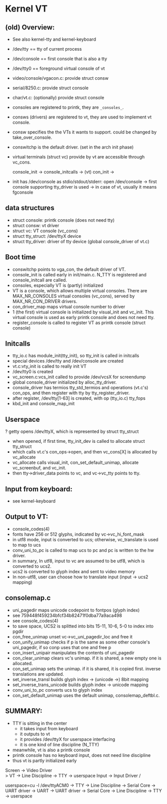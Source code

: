 Kernel VT
=========

## (old) Overview:

* See also kernel-tty and kernel-keyboard
* /dev/tty == tty of current process
* /dev/console == first console that is also a tty
* /dev/tty0 == foreground virtual console of vt
* video/console/vgacon.c: provide struct consw
* serial/8250.c: provide struct console
* char/vt.c: (optionally) provide struct console
* consoles are registered to printk, they are `_consoles_`.
* consws (drivers) are registered to vt, they are used to implement vt console.
* consw specifies the the VTs it wants to support.  could be changed by take_over_console.
* conswitchp is the default driver. (set in the arch init phase)
* virtual terminals (struct vc) provide by vt are accessible through vc_cons.

  console_init -> console_initcalls -> (vt) con_init ->

* init has /dev/console as stdio/stdout/stderr:
  open /dev/console -> first console supporting tty_driver is used -> in case of vt, usually it means fgconsole

## data structures

* struct console: printk console (does not need tty)
* struct consw: vt driver
* struct vc: VT console (vc_cons)
* struct tty_struct: /dev/ttyX device
* struct tty_driver: driver of tty device (global console_driver of vt.c)

## Boot time

* conswitchp points to vga_con, the default driver of VT.
* console_init is called early in init/main.c.  N_TTY is registered and console_initcall are called.
* consoles, especially VT is (partly) initialized
* VT is a console, which allows multiple virtual consoles.  There are MAX_NR_CONSOLES virtual consoles (vc_cons), served by MAX_NR_CON_DRIVER drivers.
* con_driver_map maps virtual console number to driver
* 1 (the first) virtual console is initialized by visual_init and vc_init.  This virtual console is used as early printk console and does not need tty.
* register_console is called to register VT as printk console (struct console)

## Initcalls

* tty_io.c has module_init(tty_init), so tty_init is called in initcalls
* special devices /dev/tty and /dev/console are created
* vt.c:vty_init is called to really init VT
* /dev/tty0 is created
* vc_screen.c:vcs_init called to provide /dev/vcsX for screendump
* global console_driver initialized by alloc_tty_driver.
* console_driver has termios tty_std_termios and operations (vt.c's) con_ops, and then register with tty by tty_register_driver.
* after register, /dev/tty[1-63] is created, with op (tty_io.c) tty_fops
* kbd_init and console_map_init

## Userspace

? getty opens /dev/ttyX, which is represented by struct tty_struct
* when opened, if first time, tty_init_dev is called to allocate struct tty_struct
* which calls vt.c's con_ops->open, and then vc_cons[X] is allocated by vc_allocate
* vc_allocate calls visual_init, con_set_default_unimap, allocate vc_screenbuf, and vc_init.
* then tty->driver_data points to vc, and vc->vc_tty points to tty.

## Input from keyboard:

* see kernel-keyboard

## Output to VT:

* console_codes(4)
* fonts have 256 or 512 glyphs, indicated by vc->vc_hi_font_mask
* in utf8 mode, input is converted to ucs; otherwise, vc_translate is used to map to ucs
* conv_uni_to_pc is called to map ucs to pc and pc is written to the hw driver.
* in summary, In utf8, input to vc are assumed to be utf8, which is converted to ucs2.
* ucs2 is converted to glyph index and sent to video memory
* In non-utf8, user can choose how to translate input (input -> ucs2 mapping)

## consolemap.c

* uni_pagedir maps unicode codepoint to fontpos (glyph index)
* see 759448f459234bfcf34b82471f0dba77a9aca498
* see console_codes(4)
* to save space, UCS2 is splitted into bits 15-11, 10-6, 5-0 to index into pgdir
* con_free_unimap unset vc->vc_uni_pagedir_loc and free it
* con_unify_unimap checks if p is the same as some other console's uni_pagedir, if so conp uses that one and free p
* con_insert_unipair manipulates the contents of uni_pagedir
* con_clear_unimap clears vc's unimap.  if it is shared, a new empty one is allocated.
* con_set_unimap sets the unimap.  if it is shared, it is copied first.  inverse translations are updated.
* set_inverse_transl builds glyph index -> (unicode ->) 8bit mapping
* set_inverse_trans_unicode builds glyph index -> unicode mapping
* conv_uni_to_pc converts ucs to glyph index
* con_set_default_unimap uses the default unimap, consolemap_deftbl.c.

## SUMMARY:

* TTY is sitting in the center
  * it takes input from keyboard
  * it outputs to vt
  * it provides /dev/ttyX for userspace interfacing
  * it is one kind of line discipline (N_TTY)
* meanwhile, vt is also a printk console
* printk console has no keyboard input, does not need line discipline
* thus vt is partly initialized early



Screen   -> Video Driver  \
                           > VT -> Line Discipline -> TTY -> userspace
Input    -> Input Driver  /



userspace=cu -l /dev/ttyACM0 -> TTY -> Line Discipline -> Serial Core -> UART driver -> UART
		 -> UART driver -> Serial Core -> Line Discipline -> TTY -> userspace
